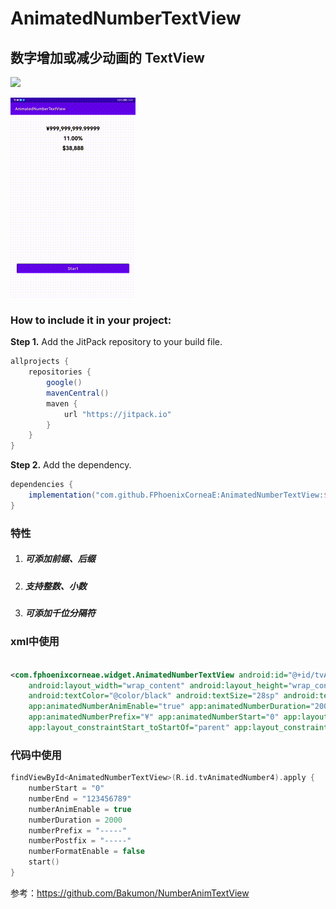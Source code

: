 # AnimatedNumberTextView

## 数字增加或减少动画的 TextView

[![](https://jitpack.io/v/FPhoenixCorneaE/AnimatedNumberTextView.svg)](https://jitpack.io/#FPhoenixCorneaE/AnimatedNumberTextView)

![](https://github.com/FPhoenixCorneaE/AnimatedNumberTextView/blob/main/images/animated-number-text.gif)

### How to include it in your project:

**Step 1.** Add the JitPack repository to your build file.

```groovy
allprojects {
    repositories {
        google()
        mavenCentral()
        maven {
            url "https://jitpack.io"
        }
    }
}
```

**Step 2.** Add the dependency.

```groovy
dependencies {
    implementation("com.github.FPhoenixCorneaE:AnimatedNumberTextView:$latest")
}
```

### 特性

1. ##### 可添加前缀、后缀
2. ##### 支持整数、小数
3. ##### 可添加千位分隔符

### xml中使用

```xml

<com.fphoenixcorneae.widget.AnimatedNumberTextView android:id="@+id/tvAnimatedNumber1"
    android:layout_width="wrap_content" android:layout_height="wrap_content" android:layout_marginTop="50dp"
    android:textColor="@color/black" android:textSize="28sp" android:textStyle="bold"
    app:animatedNumberAnimEnable="true" app:animatedNumberDuration="2000" app:animatedNumberEnd="999999999.99999"
    app:animatedNumberPrefix="¥" app:animatedNumberStart="0" app:layout_constraintEnd_toEndOf="parent"
    app:layout_constraintStart_toStartOf="parent" app:layout_constraintTop_toTopOf="parent" />
```

### 代码中使用

```kotlin
findViewById<AnimatedNumberTextView>(R.id.tvAnimatedNumber4).apply {
    numberStart = "0"
    numberEnd = "123456789"
    numberAnimEnable = true
    numberDuration = 2000
    numberPrefix = "-----"
    numberPostfix = "-----"
    numberFormatEnable = false
    start()
}
```

参考：https://github.com/Bakumon/NumberAnimTextView
